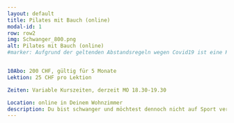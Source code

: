 ```yaml
---
layout: default
title: Pilates mit Bauch (online)
modal-id: 1
row: row2
img: Schwanger_800.png
alt: Pilates mit Bauch (online)
#marker: Aufgrund der geltenden Abstandsregeln wegen Covid19 ist eine Kursdurchführung derzeit leider nicht möglich.s


10Abo: 200 CHF, gültig für 5 Monate
Lektion: 25 CHF pro Lektion

Zeiten: Variable Kurszeiten, derzeit MO 18.30-19.30

Location: online in Deinem Wohnzimmer
description: Du bist schwanger und möchtest dennoch nicht auf Sport verzichten?  Wir passen das klassische Pilatestraining an die Bedürfnisse einer werdenden Mutter an, der Beckenboden wird bewusst in das Training mit einbezogen und Deine schräge Bauchmuskulatur wird gestärkt. Beides hilft Dir während dieser besonderen Zeit eine gute Körperhaltung beizubehalten und somit Rückenschmerzen vorzubeugen. Dennoch ist Pilates auch in der Schwangerschaft ein Ganzkörpertraining. Dabei verlieren wir aber nie aus den Augen, dass Sport in der Schwangerschaft gut tun soll und Deinen Körper nicht überlasten darf. Eine Lektion dauert 50 Minuten.  
---
```

